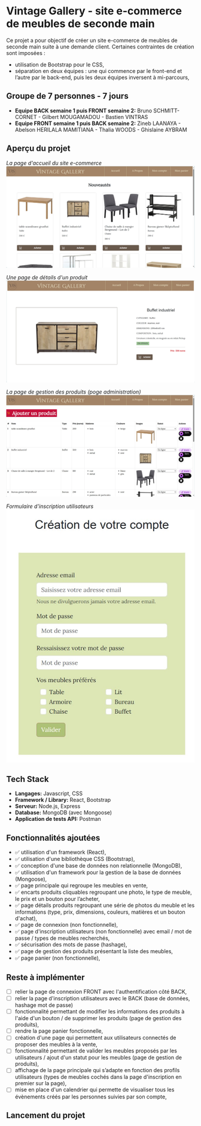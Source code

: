 # Vintage Gallery - site e-commerce de meubles de seconde main

Ce projet a pour objectif de créer un site e-commerce de meubles de seconde main suite à une demande client.
Certaines contraintes de création sont imposées :
- utilisation de Bootstrap pour le CSS,
- séparation en deux équipes : une qui commence par le front-end et l’autre par le back-end, puis les deux équipes inversent à mi-parcours,

## Groupe de 7 personnes - 7 jours

- **Equipe BACK semaine 1 puis FRONT semaine 2:** Bruno SCHMITT-CORNET - Gilbert MOUGAMADOU - Bastien VINTRAS
- **Equipe FRONT semaine 1 puis BACK semaine 2:** Zineb LAANAYA - Abelson HERILALA MAMITIANA - Thalia WOODS - Ghislaine AYBRAM

## Aperçu du projet

*La page d'accueil du site e-commerce*
![App Screenshot](/react-app/src/assets/images/page_accueil.jpg)

*Une page de détails d'un produit*
![App Screenshot](/react-app/src/assets/images/page_details_produit.jpg)

*La page de gestion des produits (poge administration)*
![App Screenshot](/react-app/src/assets/images/page_admin.jpg)

*Formulaire d'inscription utilisateurs*
![App Screenshot](/react-app/src/assets/images/formulaire_creation_compte.jpg)

## Tech Stack

- **Langages:** Javascript, CSS
- **Framework / Library:** React, Bootstrap
- **Serveur:** Node.js, Express
- **Database:** MongoDB (avec Mongoose)
- **Application de tests API:** Postman

## Fonctionnalités ajoutées

- ✅ utilisation d'un framework (React),
- ✅ utilisation d'une bibliothèque CSS (Bootstrap),
- ✅ conception d'une base de données non relationnelle (MongoDB),
- ✅ utilisation d'un framework pour la gestion de la base de données (Mongoose),
- ✅ page principale qui regroupe les meubles en vente,
- ✅ encarts produits cliquables regroupant une photo, le type de meuble, le prix et un bouton pour l’acheter,
- ✅ page détails produits regroupant une série de photos du meuble et les informations (type, prix, dimensions, couleurs, matières et un bouton d'achat),
- ✅ page de connexion (non fonctionnelle),
- ✅ page d'inscription utilisateurs (non fonctionnelle) avec email / mot de passe / types de meubles recherchés,
- ✅ sécurisation des mots de passe (hashage),
- ✅ page de gestion des produits présentant la liste des meubles,
- ✅ page panier (non fonctionnelle),

## Reste à implémenter

- [ ] relier la page de connexion FRONT avec l'authentification côté BACK,
- [ ] relier la page d'inscription utilisateurs avec le BACK (base de données, hashage mot de passe)
- [ ] fonctionnalité permettant de modifier les informations des produits à l'aide d'un bouton / de supprimer les produits (page de gestion des produits),
- [ ] rendre la page panier fonctionnelle,
- [ ] création d'une page qui permettent aux utilisateurs connectés de proposer des meubles à la vente,
- [ ] fonctionnalité permettant de valider les meubles proposés par les utilisateurs / ajout d'un statut pour les meubles (page de gestion de produits),
- [ ] affichage de la page principale qui s’adapte en fonction des profils utilisateurs (types de meubles cochés dans la page d'inscription en premier sur la page),
- [ ] mise en place d'un calendrier qui permette de visualiser tous les évènements créés par les personnes suivies par son compte,
      
## Lancement du projet

